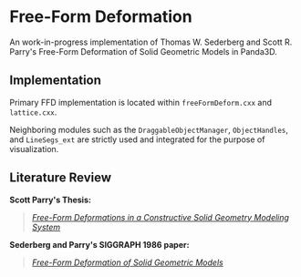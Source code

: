 # Free-Form Deformation
An work-in-progress implementation of Thomas W. Sederberg and Scott R. Parry's Free-Form Deformation of Solid Geometric Models in Panda3D.

## Implementation
Primary FFD implementation is located within `freeFormDeform.cxx` and `lattice.cxx`. 

Neighboring modules such as the `DraggableObjectManager`, `ObjectHandles`, and `LineSegs_ext` are strictly used and integrated for the purpose of visualization.

## Literature Review
**Scott Parry's Thesis:**
> [_Free-Form Deformations in a Constructive Solid Geometry Modeling System_](https://scholarsarchive.byu.edu/cgi/viewcontent.cgi?params=/context/etd/article/5254/&path_info=Scott_Parry_from_IR_problem_children.pdf)

**Sederberg and Parry's SIGGRAPH 1986 paper:**
> [_Free-Form Deformation of Solid Geometric Models_](https://people.eecs.berkeley.edu/~sequin/CS285/PAPERS/Sederberg_Parry.pdf)
